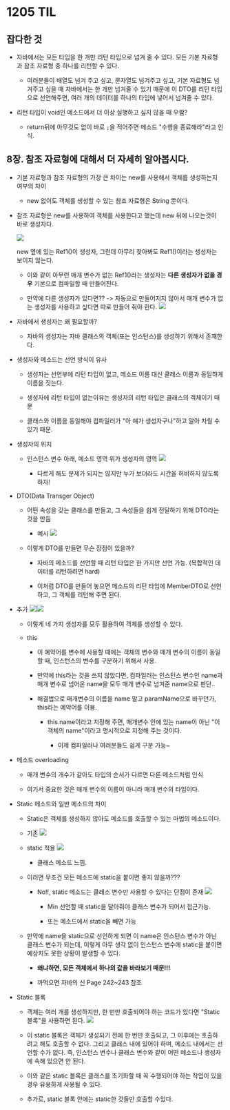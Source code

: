 # 1205 TIL

## 잡다한 것

- 자바에서는 모든 타입을 한 개만 리턴 타입으로 넘겨 줄 수 있다. 모든 기본 자료형과 참조 자료형 중 하나를 리턴할 수 있다.   
  
  - 여러분들이 배열도 넘겨 주고 싶고, 문자열도 넘겨주고 싶고, 기본 자료형도 넘겨주고 싶을 때 자바에서는 한 개만 넘겨줄 수 있기 때문에 이 DTO를 리턴 타입으로 선언해주면, 여러 개의 데이터를 하나의 타입에 넣어서 넘겨줄 수 있다.

- 리턴 타입이 void인 메소드에서 더 이상 실행하고 싶지 않을 때 우짬?
  
  - return뒤에 아무것도 없이 바로 `;`을 적어주면 메소드 "수행을 종료해라"라고 인식.  

## 8장. 참조 자료형에 대해서 더 자세히 알아봅시다.

- 기본 자료형과 참조 자료형의 가장 큰 차이는 new를 사용해서 객체를 생성하는지 여부의 차이
  
  - new 없이도 객체를 생성할 수 있는 참조 자료형은 String 뿐이다.

- 참조 자료형은 new를 사용하여 객체를 사용한다고 했는데 new 뒤에 나오는것이 바로 생성자다.  
  
  ![](1205_assets/2023-12-05-10-27-04-image.png)
  
  new 옆에 있는 Ref1()이 생성자, 그런데 아무리 찾아봐도 Ref1()이라는 생성자는 보이지 않는다.
  
  - 이와 같이 아무런 매개 변수가 없는 Ref1()라는 생성자는 **다른 생성자가 없을 경우** 기본으로 컴파일할 때 만들어진다.
  
  - 만약에 다른 생성자가 있다면??  -> 자동으로 만들어지지 않아서 매개 변수가 없는 생성자를 사용하고 싶다면 따로 만들어 줘야 한다.
    ![](1205_assets/2023-12-05-10-32-07-image.png)

- 자바에서 생성자는 왜 필요할까?
  
  - 자바의 생성자는 자바 클래스의 객체(또는 인스턴스)를 생성하기 위해서 존재한다.

- 생성자와 메소드는 선언 방식이 유사
  
  - 생성자는 선언부에 리턴 타입이 없고, 메소드 이름 대신 클래스 이름과 동일하게 이름을 짓는다.
  
  - 생성자에 리턴 타입이 없는이유는 생성자의 리턴 타입은 클래스의 객체이기 때문
  
  - 클래스와 이름을 동일해야 컴파일러가 "아 얘가 생성자구나"하고 알아 차릴 수 있기 때문.  

- 생성자의 위치
  
  - 인스턴스 변수 아래, 메소드 영역 위가 생성자의 영역
    ![](1205_assets/2023-12-05-10-39-32-image.png)
    
    - 다르게 해도 문제가 되지는 않지만 누가 보더라도 시간을 허비하지 않도록 하자!

- DTO(Data Transger Object)
  
  - 어떤 속성을 갖는 클래스를 만들고, 그 속성들을 쉽게 전달하기 위해 DTO라는 것을 만듬
    
    - 예시
      ![](1205_assets/2023-12-05-10-45-41-image.png)
  
  - 이렇게 DTO를 만들면 무슨 장점이 있을까?
    
    - 자바의 메소드를 선언할 때 리턴 타입은 한 가지만 선언 가능. (복합적인 데이터를 리턴하려면 hard)
    
    - 이처럼 DTO를 만들어 놓으면 메소드의 리턴 타입에 MemberDTO로 선언하고, 그 객체를 리턴해 주면 된다.

- 추가
  ![](1205_assets/2023-12-05-11-06-41-image.png)![](1205_assets/2023-12-05-10-59-28-image.png)
  
  - 이렇게 네 가지 생성자를 모두 활용하여 객체를 생성할 수 있다.
  
  - this
    
    - 이 예약어를 변수에 사용할 때에는 객체의 변수와 매개 변수의 이름이 동일할 때, 인스턴스의 변수를 구분하기 위해서 사용. 
    
    - 만약에 this라는 것을 쓰지 않았다면, 컴파일러는 인스턴스 변수인 name과 매개 변수로 넘어온 name을 모두 매개 변수로 넘겨준 name으로 판단..
    
    - 해결법으로 매개변수의 이름을 name 말고 paramName으로 바꾸던가, this라는 예약어를 이용.   
      
      - this.name이라고 지정해 주면, 매개변수 안에 있는 name이 아닌 "이 객체의 name"이라고 명시적으로 지정해 주는 것이다.
        
        - 이제 컴파일러나 여러분들도 쉽게 구분 가능~

- 메소드 overloading
  
  - 매개 변수의 개수가 같아도 타입의 순서가 다르면 다른 메소드처럼 인식
  
  - 여기서 중요한 것은 매개 변수의 이름이 아니라 매개 변수의 타입이다.

- Static 메소드와 일반 메소드의 차이
  
  - Static은 객체를 생성하지 않아도 메소드를 호출할 수 있는 마법의 메소드이다.
  
  - 기존
    ![](1205_assets/2023-12-05-11-28-15-image.png)  
  
  - static 적용
    ![](1205_assets/2023-12-05-11-28-46-image.png)
    
    - 클래스 메소드 느낌.
  
  - 이러면 무조건 모든 메소드에 static을 붙이면 좋지 않을까???
    
    - No!!, static 메소드는 클래스 변수만 사용할 수 있다는 단점이 존재 
      ![](1205_assets/2023-12-05-11-32-41-image.png)
      
      - Min 선언할 때 static을 달아줘야 클래스 변수가 되어서 접근가능. 
      
      - 또는 메소드에서 static을 빼면 가능
  
  - 만약에 name을 static으로 선언하게 되면 이 name은 인스턴스 변수가 아닌 클래스 변수가 되는데, 이렇게 아무 생각 없이 인스턴스 변수에 static을 붙이면 예상치도 못한 상황이 발생할 수 있다.
    
    - **왜냐하면, 모든 객체에서 하나의 값을 바라보기 때문!!!**
    
    - 까먹으면 자바의 신 Page 242~243 참조

- Static 블록
  
  - 객체는 여러 개를 생성하지만, 한 번만 호출되어야 하는 코드가 있다면 "Static 블록"을 사용하면 된다.
    ![](1205_assets/2023-12-05-11-38-59-image.png)
  
  - 이 static 블록은 객체가 생성되기 전에 한 번만 호출되고, 그 이후에는 호출하려고 해도 호출할 수 없다. 그리고 클래스 내에 있어야 하며, 메소드 내에서는 선언할 수가 없다. 즉, 인스턴스 변수나 클래스 변수와 같이 어떤 메소드나 생성자에 속해 있으면 안 된다.
  
  - 이와 같은 static 블록은 클래스를 초기화할 때 꼭 수행되어야 하는 작업이 있을 경우 유용하게 사용될 수 있다.
  
  - 추가로, static 블록 안에는 static한 것들만 호출할 수있다.   
